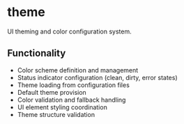 # theme

UI theming and color configuration system.

## Functionality

- Color scheme definition and management
- Status indicator configuration (clean, dirty, error states)
- Theme loading from configuration files
- Default theme provision
- Color validation and fallback handling
- UI element styling coordination
- Theme structure validation

